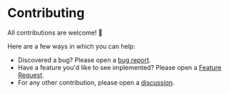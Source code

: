 # Contributing

All contributions are welcome! :wave:

Here are a few ways in which you can help:

- Discovered a bug? Please open a [bug report](https://github.com/florimondmanca/djangorestframework-api-key/issues/new?template=bug_report.md).
- Have a feature you'd like to see implemented? Please open a [Feature Request](https://github.com/florimondmanca/djangorestframework-api-key/issues/new?template=feature_request.md).
- For any other contribution, please open a [discussion](https://github.com/florimondmanca/djangorestframework-api-key/issues/new?template=discussion.md).

